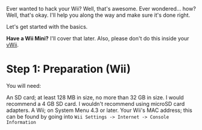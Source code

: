 Ever wanted to hack your Wii? Well, that's awesome. Ever wondered... how? Well, that's okay. I'll help you along the way and make sure it's done right.


Let's get started with the basics.

**Have a Wii Mini?** I'll cover that later. Also, please don't do this inside your [vWii](https://wiibrew.org/wiki/VWii).

# Step 1: Preparation (Wii)

You will need:

An SD card; at least 128 MB in size, no more than 32 GB in size. I would recommend a 4 GB SD card. I wouldn't recommend using microSD card adapters.
A Wii; on System Menu 4.3 or later.
Your Wii's MAC address; this can be found by going into `Wii Settings -> Internet -> Console Information`
